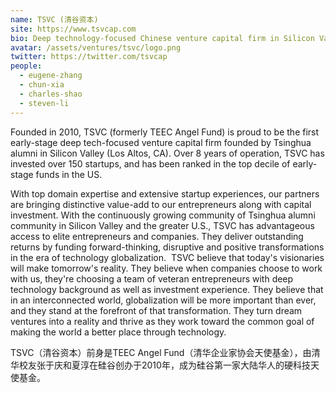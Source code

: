```yaml
---
name: TSVC (清谷资本)
site: https://www.tsvcap.com
bio: Deep technology-focused Chinese venture capital firm in Silicon Valley
avatar: /assets/ventures/tsvc/logo.png
twitter: https://twitter.com/tsvcap
people:
  - eugene-zhang
  - chun-xia
  - charles-shao
  - steven-li
---
```


Founded in 2010, TSVC (formerly TEEC Angel Fund) is proud to be the first early-stage deep tech-focused venture capital firm founded by Tsinghua alumni in Silicon Valley (Los Altos, CA). Over 8 years of operation, TSVC has invested over 150 startups, and has been ranked in the top decile of early-stage funds in the US.

With top domain expertise and extensive startup experiences, our partners are bringing distinctive value-add to our entrepreneurs along with capital investment. With the continuously growing community of Tsinghua alumni community in Silicon Valley and the greater U.S., TSVC has advantageous access to elite entrepreneurs and companies. They deliver outstanding returns by funding forward-thinking, disruptive and positive transformations in the era of technology globalization.
‍
TSVC believe that today's visionaries will make tomorrow's reality. They believe when companies choose to work with us, they're choosing a team of veteran entrepreneurs with deep technology background as well as investment experience. They believe that in an interconnected world, globalization will be more important than ever, and they stand at the forefront of that transformation. They turn dream ventures into a reality and thrive as they work toward the common goal of making the world a better place through technology.

TSVC（清谷资本）前身是TEEC Angel Fund（清华企业家协会天使基金），由清华校友张于庆和夏淳在硅谷创办于2010年，成为硅谷第一家大陆华人的硬科技天使基金。

